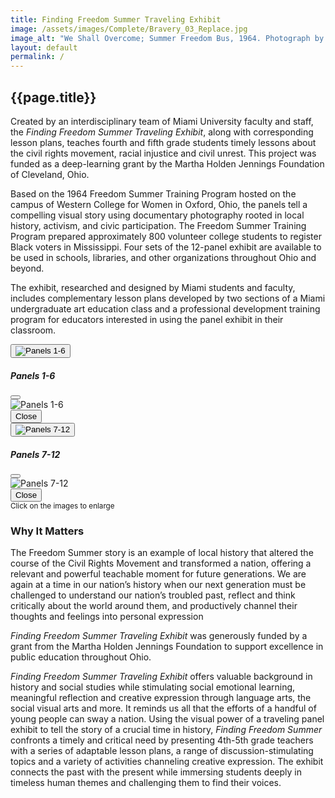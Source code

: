```yaml
---
title: Finding Freedom Summer Traveling Exhibit
image: /assets/images/Complete/Bravery_03_Replace.jpg
image_alt: "We Shall Overcome; Summer Freedom Bus, 1964. Photograph by Steve Schapiro. Freedom Summer volunteers form a chain with their arms while singing 'We Shall Overcome' before they get on the bus to Mississippi. Photograph in the collection of Miami University Art Museum, Oxford Ohio. Partial gift of the artist and partial purchase with contributions from the Kezur Endowment Fund (2019.23.1)."
layout: default
permalink: /
---
```


## {{page.title}}

Created by an interdisciplinary team of Miami University faculty and staff, the *Finding Freedom Summer Traveling Exhibit*, along with corresponding lesson plans, teaches fourth and fifth grade students timely lessons about the civil rights movement, racial injustice and civil unrest. This project was funded as a deep-learning grant by the Martha Holden Jennings Foundation of Cleveland, Ohio.

Based on the 1964 Freedom Summer Training Program hosted on the campus of Western College for Women in Oxford, Ohio, the panels tell a compelling visual story using documentary photography rooted in local history, activism, and civic participation. The Freedom Summer Training Program prepared approximately 800 volunteer college students to register Black voters in Mississippi. Four sets of the 12-panel exhibit are available to be used in schools, libraries, and other organizations throughout Ohio and beyond. 

The exhibit, researched and designed by Miami students and faculty, includes complementary lesson plans developed by two sections of a Miami undergraduate art education class and a professional development training program for educators interested in using the panel exhibit in their classroom.

<div class="row col-12">

<div class="col-md-6">
<!-- Button trigger modal -->
<button type="button" class="btn" data-bs-toggle="modal" data-bs-target="#file-1">
    <img src="../assets/images/Panels_1.jpg" alt="Panels 1-6" class="rounded-start">
</button>

<!-- Modal -->
<div class="modal fade" id="file-1" tabindex="-1" aria-labelledby="exampleModalLabel"
    aria-hidden="true">
    <div class="modal-dialog" style="max-width: 90vw;">
    <div class="modal-content">
        <div class="modal-header">
        <h5 class="modal-title" id="exampleModalLabel">Panels 1-6</h5>
        <button type="button" class="btn-close" data-bs-dismiss="modal" aria-label="Close"></button>
        </div>
        <div class="modal-body">
        <img src="../assets/images/Panels_1.jpg" alt="Panels 1-6" class="img-fluid rounded-start">
        </div>
        <div class="modal-footer">
        <button type="button" class="btn btn-secondary" data-bs-dismiss="modal">Close</button>
        </div>
    </div>
    </div>
</div>
</div>

<div class="col-md-6">
<!-- Button trigger modal -->
<button type="button" class="btn" data-bs-toggle="modal" data-bs-target="#file-2">
    <img src="../assets/images/Panels_2.jpg" alt="Panels 7-12" class="rounded-start">
</button>

<!-- Modal -->
<div class="modal fade" id="file-2" tabindex="-1" aria-labelledby="exampleModalLabel"
    aria-hidden="true">
    <div class="modal-dialog" style="max-width: 90vw;">
    <div class="modal-content">
        <div class="modal-header">
        <h5 class="modal-title" id="exampleModalLabel">Panels 7-12</h5>
        <button type="button" class="btn-close" data-bs-dismiss="modal" aria-label="Close"></button>
        </div>
        <div class="modal-body">
        <img src="../assets/images/Panels_2.jpg" alt="Panels 7-12" class="img-fluid rounded-start">
        </div>
        <div class="modal-footer">
        <button type="button" class="btn btn-secondary" data-bs-dismiss="modal">Close</button>
        </div>
    </div>
    </div>
</div>
</div>
</div>
<div class="text-center">
<small>Click on the images to enlarge</small>
</div>


### Why It Matters
<div class="mt-3">
<p>
The Freedom Summer story is an example of local history that altered the course of the Civil Rights Movement and transformed a nation, offering a relevant and powerful teachable moment for future generations. We are again at a time in our nation’s history when our next generation must be challenged to understand our nation’s troubled past, reflect and think critically about the world around them, and productively channel their thoughts and feelings into personal expression
</p>

<div class="float-end col-12 col-md-7 col-xl-6 col-xxl-5 mx-md-5 thank-you-banner h5">
<i>Finding Freedom Summer Traveling Exhibit</i> was generously funded by a grant from the Martha Holden Jennings Foundation to support excellence in public education throughout Ohio.
</div>

<p>
<i>Finding Freedom Summer Traveling Exhibit</i> offers valuable background in history and social studies while stimulating social emotional learning, meaningful reflection and creative expression through language arts, the social visual arts and more. It reminds us all that the efforts of a handful of young people can sway a nation. Using the visual power of a traveling panel exhibit to tell the story of a crucial time in history, <i>Finding Freedom Summer</i> confronts a timely and critical need by presenting 4th-5th grade teachers with a series of adaptable lesson plans, a range of discussion-stimulating topics and a variety of activities channeling creative expression. The exhibit connects the past with the present while immersing students deeply in timeless human themes and challenging them to find their voices.
</p>

</div>



